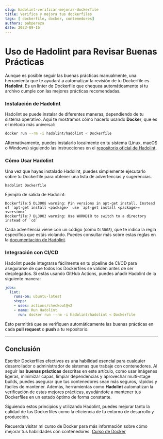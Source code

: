 ```yaml
---
slug: hadolint-verificar-mejorar-dockerfile
title: Verifica y mejora tus dockerfiles 
tags: [ dockerfile, docker, contenedores]
authors: pabpereza
date: 2023-09-16
---
```


# Uso de Hadolint para Revisar Buenas Prácticas

Aunque es posible seguir las buenas prácticas manualmente, una herramienta que te ayudará a automatizar la revisión de tu Dockerfile es **Hadolint**. Es un linter de Dockerfile que chequea automáticamente si tu archivo cumple con las mejores prácticas recomendadas.

<!-- truncate -->

### Instalación de Hadolint

Hadolint se puede instalar de diferentes maneras, dependiendo de tu sistema operativo. Aquí te mostramos cómo hacerlo usando **Docker**, que es el método más universal:

```bash
docker run --rm -i hadolint/hadolint < Dockerfile
```

Alternativamente, puedes instalarlo localmente en tu sistema (Linux, macOS o Windows) siguiendo las instrucciones en el [repositorio oficial de Hadolint](https://github.com/hadolint/hadolint).

### Cómo Usar Hadolint

Una vez que hayas instalado Hadolint, puedes simplemente ejecutarlo sobre tu Dockerfile para obtener una lista de advertencias y sugerencias.

```bash
hadolint Dockerfile
```

Ejemplo de salida de Hadolint:
```
Dockerfile:5 DL3008 warning: Pin versions in apt-get install. Instead of `apt-get install <package>` use `apt-get install <package>=<version>`
Dockerfile:7 DL3003 warning: Use WORKDIR to switch to a directory instead of `cd`
```

Cada advertencia viene con un código (como `DL3008`), que te indica la regla específica que estás violando. Puedes consultar más sobre estas reglas en la [documentación de Hadolint](https://github.com/hadolint/hadolint#rules).

### Integración con CI/CD

Hadolint puede integrarse fácilmente en tu pipeline de CI/CD para asegurarse de que todos los Dockerfiles se validen antes de ser desplegados. Si estás usando GitHub Actions, puedes añadir Hadolint de la siguiente manera:

```yaml
jobs:
  lint:
    runs-on: ubuntu-latest
    steps:
    - uses: actions/checkout@v2
    - name: Run Hadolint
      run: docker run --rm -i hadolint/hadolint < Dockerfile
```

Esto permitirá que se verifiquen automáticamente las buenas prácticas en cada **pull request** o **push** a tu repositorio.

---

## Conclusión

Escribir Dockerfiles efectivos es una habilidad esencial para cualquier desarrollador o administrador de sistemas que trabaje con contenedores. Al seguir las **buenas prácticas** descritas en este artículo, como usar imágenes ligeras, minimizar capas, limpiar dependencias y aprovechar multi-stage builds, puedes asegurar que tus contenedores sean más seguros, rápidos y fáciles de mantener. Además, herramientas como **Hadolint** automatizan la verificación de estas mejores prácticas, ayudándote a mantener tus Dockerfiles en un estado óptimo de forma constante.

Siguiendo estos principios y utilizando Hadolint, puedes mejorar tanto la calidad de tus Dockerfiles como la eficiencia de tu entorno de desarrollo y producción.

Recuerda visitar mi curso de Docker para más información sobre cómo mejorar tus habilidades con contenedores. [Curso de Docker](https://pabpereza.dev/docs/cursos/docker)